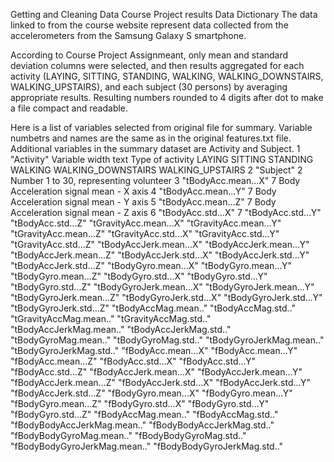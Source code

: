 Getting and Cleaning Data Course Project results
Data Dictionary
The data linked to from the course website represent data collected from the accelerometers from the Samsung Galaxy S smartphone.

According to Course Project Assignmeant, only mean and standard deviation columns were selected, and then results aggregated for each activity (LAYING, SITTING, STANDING, WALKING, WALKING_DOWNSTAIRS, WALKING_UPSTAIRS), and each subject (30 persons) by averaging appropriate results. Resulting numbers rounded to 4 digits after dot to make a file compact and readable.

Here is a list of variables selected from original file for summary. Variable numbetrs and names are the same as in the original features.txt file. Additional variables in the summary dataset are Activity and Subject.
1 "Activity"	Variable width text
   Type of activity 
	LAYING
	SITTING
	STANDING
	WALKING
	WALKING_DOWNSTAIRS
	WALKING_UPSTAIRS
2 "Subject"	2
   Number 1 to 30, representing volunteer
3 "tBodyAcc.mean...X"	7
   Body Acceleration signal mean - X axis
4 "tBodyAcc.mean...Y"	7
   Body Acceleration signal mean - Y axis
5 "tBodyAcc.mean...Z"	7
   Body Acceleration signal mean - Z axis
6 "tBodyAcc.std...X"	7
 "tBodyAcc.std...Y" "tBodyAcc.std...Z" "tGravityAcc.mean...X" "tGravityAcc.mean...Y" "tGravityAcc.mean...Z" "tGravityAcc.std...X" "tGravityAcc.std...Y" "tGravityAcc.std...Z" "tBodyAccJerk.mean...X" "tBodyAccJerk.mean...Y" "tBodyAccJerk.mean...Z" "tBodyAccJerk.std...X" "tBodyAccJerk.std...Y" "tBodyAccJerk.std...Z" "tBodyGyro.mean...X" "tBodyGyro.mean...Y" "tBodyGyro.mean...Z" "tBodyGyro.std...X" "tBodyGyro.std...Y" "tBodyGyro.std...Z" "tBodyGyroJerk.mean...X" "tBodyGyroJerk.mean...Y" "tBodyGyroJerk.mean...Z" "tBodyGyroJerk.std...X" "tBodyGyroJerk.std...Y" "tBodyGyroJerk.std...Z" "tBodyAccMag.mean.." "tBodyAccMag.std.." "tGravityAccMag.mean.." "tGravityAccMag.std.." "tBodyAccJerkMag.mean.." "tBodyAccJerkMag.std.." "tBodyGyroMag.mean.." "tBodyGyroMag.std.." "tBodyGyroJerkMag.mean.." "tBodyGyroJerkMag.std.." "fBodyAcc.mean...X" "fBodyAcc.mean...Y" "fBodyAcc.mean...Z" "fBodyAcc.std...X" "fBodyAcc.std...Y" "fBodyAcc.std...Z" "fBodyAccJerk.mean...X" "fBodyAccJerk.mean...Y" "fBodyAccJerk.mean...Z" "fBodyAccJerk.std...X" "fBodyAccJerk.std...Y" "fBodyAccJerk.std...Z" "fBodyGyro.mean...X" "fBodyGyro.mean...Y" "fBodyGyro.mean...Z" "fBodyGyro.std...X" "fBodyGyro.std...Y" "fBodyGyro.std...Z" "fBodyAccMag.mean.." "fBodyAccMag.std.." "fBodyBodyAccJerkMag.mean.." "fBodyBodyAccJerkMag.std.." "fBodyBodyGyroMag.mean.." "fBodyBodyGyroMag.std.." "fBodyBodyGyroJerkMag.mean.." "fBodyBodyGyroJerkMag.std.."
